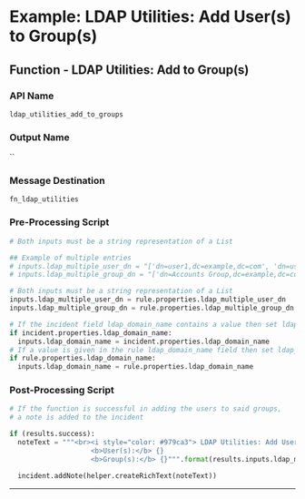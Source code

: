 <!--
    DO NOT MANUALLY EDIT THIS FILE
    THIS FILE IS AUTOMATICALLY GENERATED WITH resilient-sdk codegen
    Generated with resilient-sdk v48.0.4034
-->

# Example: LDAP Utilities: Add User(s) to Group(s)

## Function - LDAP Utilities: Add to Group(s)

### API Name
`ldap_utilities_add_to_groups`

### Output Name
``

### Message Destination
`fn_ldap_utilities`

### Pre-Processing Script
```python
# Both inputs must be a string representation of a List

## Example of multiple entries
# inputs.ldap_multiple_user_dn = "['dn=user1,dc=example,dc=com', 'dn=user2,dc=example,dc=com']"
# inputs.ldap_multiple_group_dn = "['dn=Accounts Group,dc=example,dc=com', 'dn=IT Group,dc=example,dc=com']"

# Both inputs must be a string representation of a List
inputs.ldap_multiple_user_dn = rule.properties.ldap_multiple_user_dn
inputs.ldap_multiple_group_dn = rule.properties.ldap_multiple_group_dn

# If the incident field ldap_domain_name contains a value then set ldap_domain_name to that value
if incident.properties.ldap_domain_name:
  inputs.ldap_domain_name = incident.properties.ldap_domain_name
# If a value is given in the rule ldap_domain_name field then set ldap_domain_name to that value
if rule.properties.ldap_domain_name:
  inputs.ldap_domain_name = rule.properties.ldap_domain_name
```

### Post-Processing Script
```python
# If the function is successful in adding the users to said groups,
# a note is added to the incident

if (results.success):
  noteText = """<br><i style="color: #979ca3"> LDAP Utilities: Add User(s) to Group(s) <u>complete</u>:</i>
                    <b>User(s):</b> {}
                    <b>Group(s):</b> {}""".format(results.inputs.ldap_multiple_user_dn, results.inputs.ldap_multiple_group_dn)

  incident.addNote(helper.createRichText(noteText))
```

---

